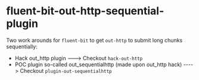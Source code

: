 # fluent-bit-out-http-sequential-plugin
Two work arounds for `fluent-bit` to get `out-http` to submit long chunks sequentially:
 
- Hack out_http plugin ---> Checkout `hack-out-http`
- POC plugin so-called out_sequentialhttp (made upon out_http hack) ----> Checkout `plugin-out-sequentialhttp`

